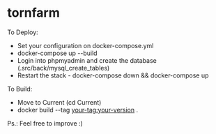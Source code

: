# tornfarm
To Deploy:
- Set your configuration on docker-compose.yml
- docker-compose up --build
- Login into phpmyadmin and create the database (.src/back/mysql_create_tables)
- Restart the stack - docker-compose down && docker-compose up

To Build:
- Move to Current (cd Current)
- docker build --tag <your-tag:your-version> .


Ps.: Feel free to improve :)
